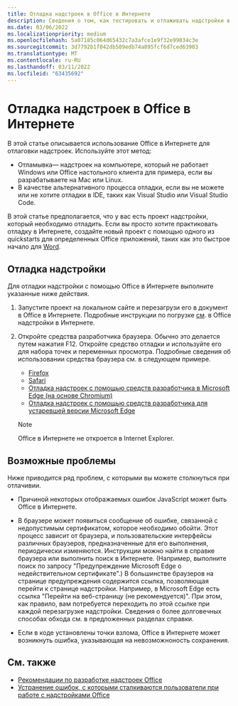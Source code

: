 ```yaml
---
title: Отладка надстроек в Office в Интернете
description: Сведения о том, как тестировать и отлаживать надстройки в Office в Интернете.
ms.date: 03/06/2022
ms.localizationpriority: medium
ms.openlocfilehash: 5a07185c064d65432c7a3afce1e9f32e99034c3e
ms.sourcegitcommit: 3d7792b1f042db589edb74a895fcf6d7ced63903
ms.translationtype: MT
ms.contentlocale: ru-RU
ms.lasthandoff: 03/11/2022
ms.locfileid: "63435692"
---
```

# <a name="debug-add-ins-in-office-on-the-web"></a>Отладка надстроек в Office в Интернете

В этой статье описывается использование Office в Интернете для отлаговки надстроек. Используйте этот метод:

- Отламывка&mdash; надстроек на компьютере, который не работает Windows или Office настольного клиента для примера, если вы разрабатываете на Mac или Linux.
- В качестве альтернативного процесса отладки, если вы не можете или не хотите отладки в IDE, таких как Visual Studio или Visual Studio Code.

В этой статье предполагается, что у вас есть проект надстройки, который необходимо отладить. Если вы просто хотите практиковать отладку в Интернете, создайте новый проект с помощью одного из quickstarts для определенных Office приложений, таких как это быстрое начало для [Word](../quickstarts/word-quickstart.md).

## <a name="debug-your-add-in"></a>Отладка надстройки

Для отладки надстройки с помощью Office в Интернете выполните указанные ниже действия.

1. Запустите проект на локальном сайте и перезагрузи его в документ в Office в Интернете. Подробные инструкции по погрузке [см](sideload-office-add-ins-for-testing.md#sideload-an-office-add-in-in-office-on-the-web-manually). в Office надстройки в Интернете.

2. Откройте средства разработчика браузера. Обычно это делается путем нажатия F12. Откройте средство отладки и используйте его для набора точек и переменных просмотра. Подробные сведения об использовании средства браузера см. в следующем примере.  

   - [Firefox](https://developer.mozilla.org/en-US/docs/Tools)
   - [Safari](https://support.apple.com/guide/safari/use-the-developer-tools-in-the-develop-menu-sfri20948/mac)
   - [Отладка надстроек с помощью средств разработчика в Microsoft Edge (на основе Chromium)](debug-add-ins-using-devtools-edge-chromium.md)
   - [Отладка надстроек с помощью средств разработчика для устаревшей версии Microsoft Edge](debug-add-ins-using-devtools-edge-legacy.md)

   > [!NOTE]
   > Office в Интернете не откроется в Internet Explorer.

## <a name="potential-issues"></a>Возможные проблемы

Ниже приводится ряд проблем, с которыми вы можете столкнуться при отлачивии.

- Причиной некоторых отображаемых ошибок JavaScript может быть Office в Интернете.

- В браузере может появиться сообщение об ошибке, связанной с недопустимым сертификатом, которое необходимо обойти. Этот процесс зависит от браузера, и пользовательские интерфейсы различных браузеров, предназначенные для его выполнения, периодически изменяются. Инструкции можно найти в справке браузера или выполнить поиск в Интернете. (Например, выполните поиск по запросу "Предупреждение Microsoft Edge о недействительном сертификате".) В большинстве браузеров на странице предупреждения содержится ссылка, позволяющая перейти к странице надстройки. Например, в Microsoft Edge есть ссылка "Перейти на веб-страницу (не рекомендуется)". При этом, как правило, вам потребуется переходить по этой ссылке при каждой перезагрузке надстройки. Сведения о более долговечных способах обхода см. в предложенных разделах справки.

- Если в коде установлены точки взлома, Office в Интернете может возникнуть ошибка, указывающая на невозможноность сохранения.

## <a name="see-also"></a>См. также

- [Рекомендации по разработке надстроек Office](../concepts/add-in-development-best-practices.md)
- [Устранение ошибок, с которыми сталкиваются пользователи при работе с надстройками Office](testing-and-troubleshooting.md)

